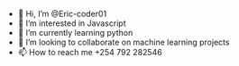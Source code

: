 - 👋 Hi, I’m @Eric-coder01
- 👀 I’m interested in Javascript
- 🌱 I’m currently learning python
- 💞️ I’m looking to collaborate on machine learning projects
- 📫 How to reach me +254 792 282546

<!---
Eric-coder01/Eric-coder01 is a ✨ special ✨ repository because its `README.md` (this file) appears on your GitHub profile.
You can click the Preview link to take a look at your changes.
--->
